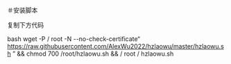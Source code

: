 ＃安装脚本

复制下方代码

bash
wget -P / root -N --no-check-certificate“ https://raw.githubusercontent.com/AlexWu2022/hzlaowu/master/hzlaowu.sh ” && chmod 700 /root/hzlaowu.sh && / root / hzlaowu.sh
```
